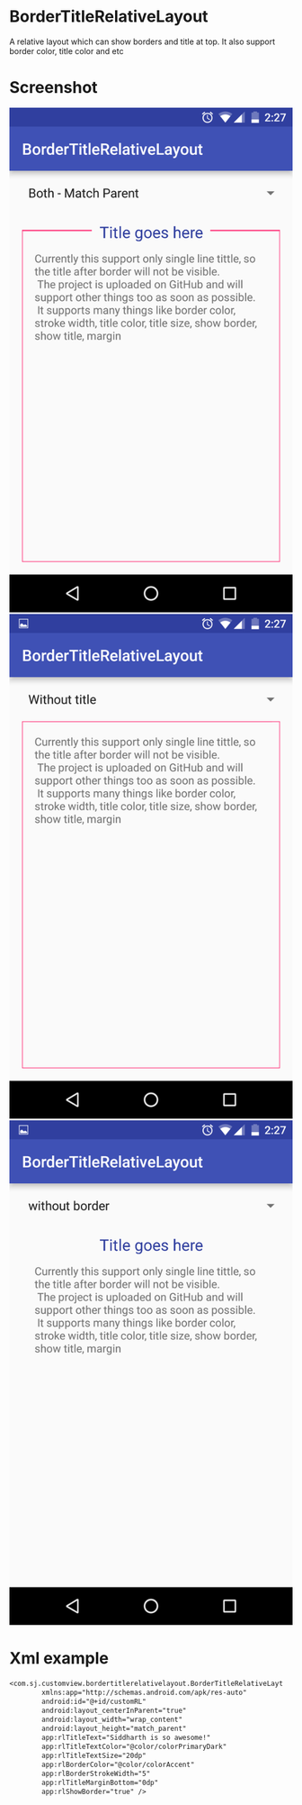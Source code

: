 # BorderTitleRelativeLayout
A relative layout which can show borders and title at top. It also support border color, title color and etc

# Screenshot
![alt tag](https://github.com/Siddharth-Dev/BorderTitleRelativeLayout/blob/master/Screenshot_20151218-142701.png)
![alt tag](https://github.com/Siddharth-Dev/BorderTitleRelativeLayout/blob/master/Screenshot_20151218-142709.png)
![alt tag](https://github.com/Siddharth-Dev/BorderTitleRelativeLayout/blob/master/Screenshot_20151218-142713.png)

# Xml example
```
<com.sj.customview.bordertitlerelativelayout.BorderTitleRelativeLayt
        xmlns:app="http://schemas.android.com/apk/res-auto"
        android:id="@+id/customRL"
        android:layout_centerInParent="true"
        android:layout_width="wrap_content"
        android:layout_height="match_parent"
        app:rlTitleText="Siddharth is so awesome!"
        app:rlTitleTextColor="@color/colorPrimaryDark"
        app:rlTitleTextSize="20dp"
        app:rlBorderColor="@color/colorAccent"
        app:rlBorderStrokeWidth="5"
        app:rlTitleMarginBottom="0dp"
        app:rlShowBorder="true" />
```
